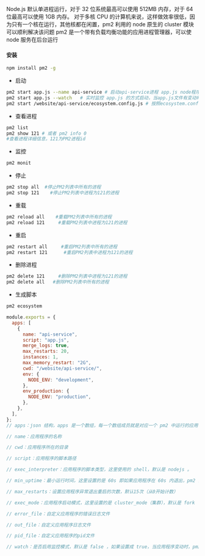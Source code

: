 Node.js 默认单进程运行，对于 32 位系统最高可以使用 512MB 内存，对于 64 位最高可以使用 1GB 内存。
对于多核 CPU 的计算机来说，这样做效率很低，因为只有一个核在运行，其他核都在闲置，pm2 利用的 node 原生的 cluster 模块可以顺利解决该问题
pm2 是一个带有负载均衡功能的应用进程管理器，可以使 node 服务在后台运行

#### 安装

```bash
npm install pm2 -g
```

- 启动

```bash
pm2 start app.js --name api-service # 启动api-service进程 app.js node程序入口文件
pm2 start app.js --watch   # 实时监控 app.js 的方式启动，当app.js文件有变动时，pm2会自动reload
pm2 start /website/api-service/ecosystem.config.js # 按照ecosystem.config.js文件启动
```

- 查看进程

```bash
pm2 list
pm2 show 121 # 或者 pm2 info 0
#查看进程详细信息，121为PM2进程id
```

- 监控

```bash
pm2 monit
```

- 停止

```bash
pm2 stop all  #停止PM2列表中所有的进程
pm2 stop 121    #停止PM2列表中进程为121的进程
```

- 重载

```bash
pm2 reload all    #重载PM2列表中所有的进程
pm2 reload 121     #重载PM2列表中进程为121的进程
```

- 重启

```bash
pm2 restart all     #重启PM2列表中所有的进程
pm2 restart 121      #重启PM2列表中进程为121的进程
```

- 删除进程

```bash
pm2 delete 121     #删除PM2列表中进程为121的进程
pm2 delete all   #删除PM2列表中所有的进程
```

- 生成脚本

```bash
pm2 ecosystem
```

```js
module.exports = {
  apps: [
    {
      name: "api-service",
      script: "app.js",
      merge_logs: true,
      max_restarts: 20,
      instances: 1,
      max_memory_restart: "2G",
      cwd: "/website/api-service/",
      env: {
        NODE_ENV: "development",
      },
      env_production: {
        NODE_ENV: "production",
      },
    },
  ],
};
// apps：json 结构，apps 是一个数组，每一个数组成员就是对应一个 pm2 中运行的应用

// name：应用程序的名称

// cwd：应用程序所在的目录

// script：应用程序的脚本路径

// exec_interpreter：应用程序的脚本类型，这里使用的 shell，默认是 nodejs 。

// min_uptime：最小运行时间，这里设置的是 60s 即如果应用程序在 60s 内退出，pm2 会认为程序异常退出，此时触发重启 max_restarts 设置数量

// max_restarts：设置应用程序异常退出重启的次数，默认15次（从0开始计数）

// exec_mode：应用程序启动模式，这里设置的是 cluster_mode（集群），默认是 fork

// error_file：自定义应用程序的错误日志文件

// out_file：自定义应用程序日志文件

// pid_file：自定义应用程序的pid文件

// watch：是否启用监控模式，默认是 false ，如果设置成 true，当应用程序变动时，pm2 会自动重载，这里也可以设置你要监控的文件。
```
